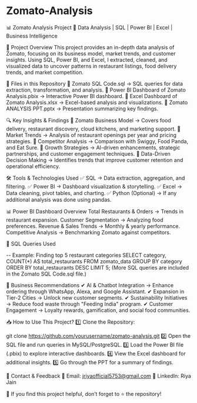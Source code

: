 # Zomato-Analysis

📊 Zomato Analysis Project
🚀 Data Analysis | SQL | Power BI | Excel | Business Intelligence

📌 Project Overview
This project provides an in-depth data analysis of Zomato, focusing on its business model, market trends, and customer insights. Using SQL, Power BI, and Excel, I extracted, cleaned, and visualized data to uncover patterns in restaurant listings, food delivery trends, and market competition.

📂 Files in this Repository
📌 Zomato SQL Code.sql → SQL queries for data extraction, transformation, and analysis.
📌 Power BI Dashboard of Zomato Analysis.pbix → Interactive Power BI dashboard.
📌 Excel Dashboard of Zomato Analysis.xlsx → Excel-based analysis and visualizations.
📌 Zomato ANALYSIS PPT.pptx → Presentation summarizing key findings.

🔍 Key Insights & Findings
📌 Zomato Business Model → Covers food delivery, restaurant discovery, cloud kitchens, and marketing support.
📌 Market Trends → Analysis of restaurant openings per year and pricing strategies.
📌 Competitor Analysis → Comparison with Swiggy, Food Panda, and Eat Sure.
📌 Growth Strategies → AI-driven enhancements, strategic partnerships, and customer engagement techniques.
📌 Data-Driven Decision Making → Identifies trends that improve customer retention and operational efficiency.

🛠️ Tools & Technologies Used
✅ SQL → Data extraction, aggregation, and filtering.
✅ Power BI → Dashboard visualization & storytelling.
✅ Excel → Data cleaning, pivot tables, and charting.
✅ Python (Optional) → If any additional analysis was done using pandas.

📊 Power BI Dashboard Overview
Total Restaurants & Orders → Trends in restaurant expansion.
Customer Segmentation → Analyzing food preferences.
Revenue & Sales Trends → Monthly & yearly performance.
Competitive Analysis → Benchmarking Zomato against competitors.

📜 SQL Queries Used

-- Example: Finding top 5 restaurant categories
SELECT category, COUNT(*) AS total_restaurants
FROM zomato_data
GROUP BY category
ORDER BY total_restaurants DESC
LIMIT 5;
(More SQL queries are included in the Zomato SQL Code.sql file.)

📌 Business Recommendations
✔ AI & Chatbot Integration → Enhance ordering through WhatsApp, Alexa, and Google Assistant.
✔ Expansion in Tier-2 Cities → Unlock new customer segments.
✔ Sustainability Initiatives → Reduce food waste through "Feeding India" program.
✔ Customer Engagement → Loyalty rewards, gamification, and social food communities.

📥 How to Use This Project?
1️⃣ Clone the Repository:

git clone https://github.com/yourusername/zomato-analysis.git
2️⃣ Open the SQL file and run queries in MySQL/PostgreSQL.
3️⃣ Load the Power BI file (.pbix) to explore interactive dashboards.
4️⃣ View the Excel dashboard for additional insights.
5️⃣ Go through the PPT for a summary of findings.

📩 Contact & Feedback
📧 Email: jriyaofficial5753@gmail.com
🔗 LinkedIn: Riya Jain

📢 If you find this project helpful, don’t forget to ⭐ the repository!
